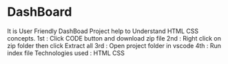 # DashBoard
It is User Friendly DashBoad Project help to Understand HTML CSS concepts.
1st : Click CODE button and download zip file
2nd : Right click on zip folder then click Extract all
3rd : Open project folder in vscode
4th : Run index file
Technologies used :
HTML CSS
